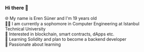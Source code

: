 ### Hi there 👋

🌐 My name is Eren Süner and I'm 19 years old<br>
✍🏻 I am currently a sophomore in Computer Engineering at Istanbul Technical University<br>
🔭 Interested in blockchain, smart contracts, dApps etc.<br>
🌱 Learning Solidity and plan to become a backend developer<br>
🧠 Passionate about learning<br>


